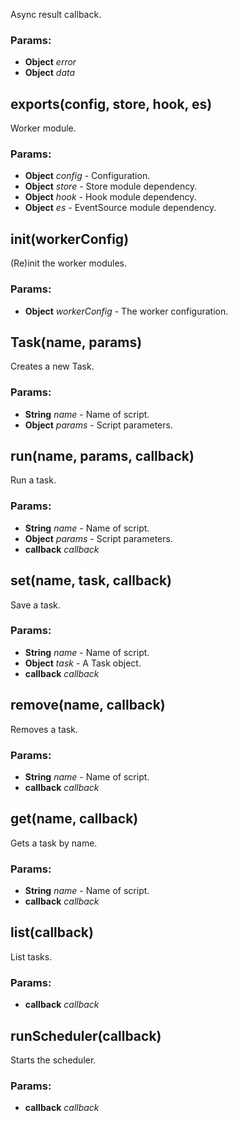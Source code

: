 

<!-- Start lib/task.module.js -->

Async result callback.

### Params:

* **Object** *error* 
* **Object** *data* 

## exports(config, store, hook, es)

Worker module.

### Params:

* **Object** *config* - Configuration.
* **Object** *store* - Store module dependency.
* **Object** *hook* - Hook module dependency.
* **Object** *es* - EventSource module dependency.

## init(workerConfig)

(Re)init the worker modules.

### Params:

* **Object** *workerConfig* - The worker configuration.

## Task(name, params)

Creates a new Task.

### Params:

* **String** *name* - Name of script.
* **Object** *params* - Script parameters.

## run(name, params, callback)

Run a task.

### Params:

* **String** *name* - Name of script.
* **Object** *params* - Script parameters.
* **callback** *callback* 

## set(name, task, callback)

Save a task.

### Params:

* **String** *name* - Name of script.
* **Object** *task* - A Task object.
* **callback** *callback* 

## remove(name, callback)

Removes a task.

### Params:

* **String** *name* - Name of script.
* **callback** *callback* 

## get(name, callback)

Gets a task by name.

### Params:

* **String** *name* - Name of script.
* **callback** *callback* 

## list(callback)

List tasks.

### Params:

* **callback** *callback* 

## runScheduler(callback)

Starts the scheduler.

### Params:

* **callback** *callback* 

<!-- End lib/task.module.js -->

